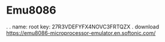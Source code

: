 # Emu8086
.
.
name: root
key: 27R3VDEFYFX4NOVC3FRTQZX
.
download 
https://emu8086-microprocessor-emulator.en.softonic.com/

